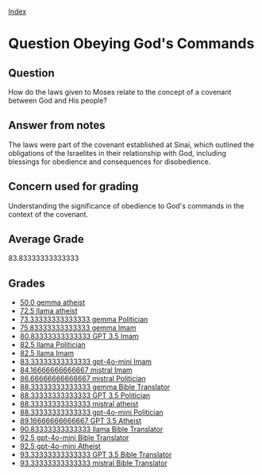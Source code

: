 
[Index](../../index.md)
# Question Obeying God's Commands
## Question
How do the laws given to Moses relate to the concept of a covenant between God and His people?

## Answer from notes
The laws were part of the covenant established at Sinai, which outlined the obligations of the Israelites in their relationship with God, including blessings for obedience and consequences for disobedience.

## Concern used for grading
Understanding the significance of obedience to God's commands in the context of the covenant.

## Average Grade
83.83333333333333

## Grades
 * [50.0 gemma atheist](../answers/gemma_atheist/Obeying_God_s_Commands.md)
 * [72.5 llama atheist](../answers/llama_atheist/Obeying_God_s_Commands.md)
 * [73.33333333333333 gemma Politician](../answers/gemma_Politician/Obeying_God_s_Commands.md)
 * [75.83333333333333 gemma Imam](../answers/gemma_Imam/Obeying_God_s_Commands.md)
 * [80.83333333333333 GPT 3.5 Imam](../answers/GPT_3.5_Imam/Obeying_God_s_Commands.md)
 * [82.5 llama Politician](../answers/llama_Politician/Obeying_God_s_Commands.md)
 * [82.5 llama Imam](../answers/llama_Imam/Obeying_God_s_Commands.md)
 * [83.33333333333333 gpt-4o-mini Imam](../answers/gpt-4o-mini_Imam/Obeying_God_s_Commands.md)
 * [84.16666666666667 mistral Imam](../answers/mistral_Imam/Obeying_God_s_Commands.md)
 * [86.66666666666667 mistral Politician](../answers/mistral_Politician/Obeying_God_s_Commands.md)
 * [88.33333333333333 gemma Bible Translator](../answers/gemma_Bible_Translator/Obeying_God_s_Commands.md)
 * [88.33333333333333 GPT 3.5 Politician](../answers/GPT_3.5_Politician/Obeying_God_s_Commands.md)
 * [88.33333333333333 mistral atheist](../answers/mistral_atheist/Obeying_God_s_Commands.md)
 * [88.33333333333333 gpt-4o-mini Politician](../answers/gpt-4o-mini_Politician/Obeying_God_s_Commands.md)
 * [89.16666666666667 GPT 3.5 Atheist](../answers/GPT_3.5_Atheist/Obeying_God_s_Commands.md)
 * [90.83333333333333 llama Bible Translator](../answers/llama_Bible_Translator/Obeying_God_s_Commands.md)
 * [92.5 gpt-4o-mini Bible Translator](../answers/gpt-4o-mini_Bible_Translator/Obeying_God_s_Commands.md)
 * [92.5 gpt-4o-mini Atheist](../answers/gpt-4o-mini_Atheist/Obeying_God_s_Commands.md)
 * [93.33333333333333 GPT 3.5 Bible Translator](../answers/GPT_3.5_Bible_Translator/Obeying_God_s_Commands.md)
 * [93.33333333333333 mistral Bible Translator](../answers/mistral_Bible_Translator/Obeying_God_s_Commands.md)
